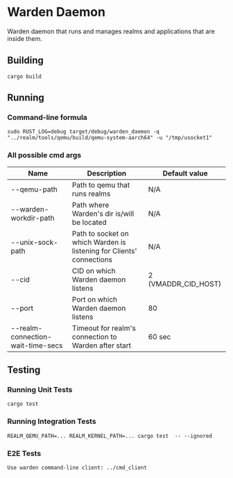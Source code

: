 # Warden Daemon

Warden daemon that runs and manages realms and applications that are inside them.

## Building

    cargo build

## Running

### Command-line formula

    sudo RUST_LOG=debug target/debug/warden_daemon -q "../realm/tools/qemu/build/qemu-system-aarch64" -u "/tmp/usocket1"

### All possible cmd args

| Name | Description | Default value |
|-|-|-|
|--qemu-path | Path to qemu that runs realms | N/A|
|--warden-workdir-path | Path where Warden's dir is/will be located | N/A|
|--unix-sock-path | Path to socket on which Warden is listening for Clients' connections | N/A|
|--cid| CID on which Warden daemon listens | 2 (VMADDR_CID_HOST)|
|--port| Port on which Warden daemon listens | 80|
|--realm-connection-wait-time-secs | Timeout for realm's connection to Warden after start | 60 sec|

## Testing

### Running Unit Tests

    cargo test

### Running Integration Tests

    REALM_QEMU_PATH=... REALM_KERNEL_PATH=... cargo test  -- --ignored

### E2E Tests

    Use warden command-line client: ../cmd_client